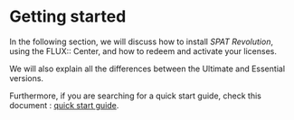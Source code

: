 # Getting started

In the following section, we will discuss how to install _SPAT Revolution_, using the FLUX:: Center, and how to redeem and activate your licenses.

We will also explain all the differences between the Ultimate and Essential versions.

Furthermore, if you are searching for a quick start guide, check this document : [quick start guide]().

<!-- TODO : Insert quick start guide -->

